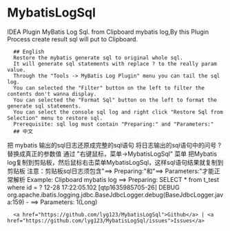 # MybatisLogSql
IDEA Plugin MyBatis Log Sql.       from Clipboard mybatis log,By this Plugin Process  create result sql will put to Clipboard.

      ## English
      Restore the mybatis generate sql to original whole sql.
      It will generate sql statements with replace ? to the really param value.
      Through the "Tools -> MyBatis Log Plugin" menu you can tail the sql log.
      You can selected the "Filter" button on the left to filter the contents don't wanna display.
      You can selected the "Format Sql" button on the left to format the generate sql statements.
      You can select the console sql log and right click "Restore Sql from Selection" menu to restore sql.
      Prerequisite: sql log must contain "Preparing:" and "Parameters:"
      ## 中文
把 mybatis 输出的sql日志还原成完整的sql语句
      将日志输出的sql语句中的问号 ? 替换成真正的参数值
      通过 "右键鼠标，菜单->MybatisLogSql" 菜单
      把Mybatis log复制到剪贴板，然后鼠标右击菜单MybatisLogSql，这样sql语句结果就复制到剪贴板
      注意：剪贴板sql日志须包含"==>  Preparing:"和"==> Parameters:"才能正常解析
      Example: Clipboard mybatis log
==>  Preparing: SELECT * from t_test where id = ?
12-28 17:22:05.102 [qtp1635985705-26] DEBUG org.apache.ibatis.logging.jdbc.BaseJdbcLogger.debug(BaseJdbcLogger.java:159) - ==> Parameters: 1(Long)
      
      <a href="https://github.com/lyg123/MybatisLogSql">Github</a> | <a href="https://github.com/lyg123/MybatisLogSql/issues">Issues</a>
